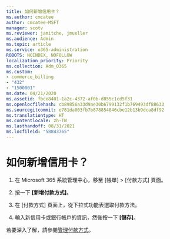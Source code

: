 ```yaml
---
title: 如何新增信用卡？
ms.author: cmcatee
author: cmcatee-MSFT
manager: scotv
ms.reviewer: jamitche, jmueller
ms.audience: Admin
ms.topic: article
ms.service: o365-administration
ROBOTS: NOINDEX, NOFOLLOW
localization_priority: Priority
ms.collection: Adm_O365
ms.custom:
- commerce_billing
- "432"
- "1500001"
ms.date: 04/21/2020
ms.assetid: fbce8401-1a2c-4372-af0b-d855c1cd5f31
ms.openlocfilehash: cb89856a33d9ae30b6799132f1b769493df88633
ms.sourcegitcommit: e781da003fb7b878854846cbe12b13b9dca8df92
ms.translationtype: HT
ms.contentlocale: zh-TW
ms.lasthandoff: 08/31/2021
ms.locfileid: "58843765"
---
```

# <a name="how-do-i-add-a-credit-card"></a>如何新增信用卡？

1. 在 Microsoft 365 系統管理中心，移至 [帳單] \> [付款方式][](https://go.microsoft.com/fwlink/p/?linkid=2018806) 頁面。

2. 按一下 **[新增付款方式]**。

3. 在 [付款方式] 頁面上，從下拉式功能表選取付款方法。

4. 輸入新信用卡或銀行帳戶的資訊，然後按一下 **[儲存]**。

若要深入了解，請參閱[管理付款方式](https://docs.microsoft.com/microsoft-365/commerce/billing-and-payments/manage-payment-methods)。
